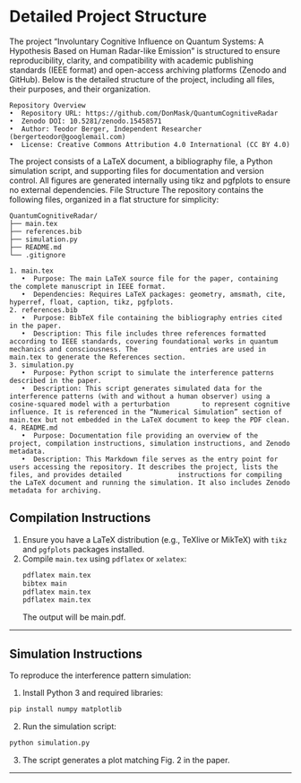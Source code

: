# Detailed Project Structure
The project “Involuntary Cognitive Influence on Quantum Systems: A Hypothesis Based on Human Radar-like Emission” is structured to ensure reproducibility, clarity, and compatibility with academic publishing standards (IEEE format) and open-access archiving platforms (Zenodo and GitHub). Below is the detailed structure of the project, including all files, their purposes, and their organization.
```
Repository Overview
•  Repository URL: https://github.com/DonMask/QuantumCognitiveRadar
•  Zenodo DOI: 10.5281/zenodo.15458571
•  Author: Teodor Berger, Independent Researcher (bergerteodor@googlemail.com)
•  License: Creative Commons Attribution 4.0 International (CC BY 4.0)
```
The project consists of a LaTeX document, a bibliography file, a Python simulation script, and supporting files for documentation and version control. All figures are generated internally using tikz and pgfplots to ensure no external dependencies.
File Structure
The repository contains the following files, organized in a flat structure for simplicity:
```
QuantumCognitiveRadar/
├── main.tex
├── references.bib
├── simulation.py
├── README.md
└── .gitignore
```
```
1. main.tex
   •  Purpose: The main LaTeX source file for the paper, containing the complete manuscript in IEEE format.
   •  Dependencies: Requires LaTeX packages: geometry, amsmath, cite, hyperref, float, caption, tikz, pgfplots.
2. references.bib
   •  Purpose: BibTeX file containing the bibliography entries cited in the paper.
   •  Description: This file includes three references formatted according to IEEE standards, covering foundational works in quantum mechanics and consciousness. The             entries are used in main.tex to generate the References section.
3. simulation.py
   •  Purpose: Python script to simulate the interference patterns described in the paper.
   •  Description: This script generates simulated data for the interference patterns (with and without a human observer) using a cosine-squared model with a perturbation        to represent cognitive influence. It is referenced in the “Numerical Simulation” section of main.tex but not embedded in the LaTeX document to keep the PDF clean.
4. README.md
   •  Purpose: Documentation file providing an overview of the project, compilation instructions, simulation instructions, and Zenodo metadata.
   •  Description: This Markdown file serves as the entry point for users accessing the repository. It describes the project, lists the files, and provides detailed              instructions for compiling the LaTeX document and running the simulation. It also includes Zenodo metadata for archiving.
```
## Compilation Instructions
1. Ensure you have a LaTeX distribution (e.g., TeXlive or MikTeX) with `tikz` and `pgfplots` packages installed.
2. Compile `main.tex` using `pdflatex` or `xelatex`:
   ```bash
   pdflatex main.tex
   bibtex main
   pdflatex main.tex
   pdflatex main.tex
   ```
   The output will be main.pdf.
___
## Simulation Instructions
To reproduce the interference pattern simulation:
1.  Install Python 3 and required libraries:
```bash
pip install numpy matplotlib
```
2.  Run the simulation script:
```bash
python simulation.py
```
3.  The script generates a plot matching Fig. 2 in the paper.
___
